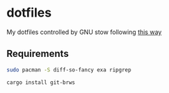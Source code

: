 # dotfiles

My dotfiles controlled by GNU stow following [this way](https://farseerfc.me/using-gnu-stow-to-manage-your-dotfiles.html)

## Requirements

```bash
sudo pacman -S diff-so-fancy exa ripgrep
```

```bash
cargo install git-brws
```
